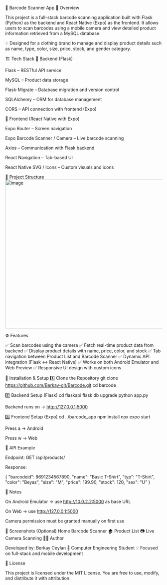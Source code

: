 📱 Barcode Scanner App
🧩 Overview

This project is a full-stack barcode scanning application built with Flask (Python) as the backend and React Native (Expo) as the frontend.
It allows users to scan barcodes using a mobile camera and view detailed product information retrieved from a MySQL database.

💡 Designed for a clothing brand to manage and display product details such as name, type, color, size, price, stock, and gender category.

🏗️ Tech Stack
🔹 Backend (Flask)

Flask – RESTful API service

MySQL – Product data storage

Flask-Migrate – Database migration and version control

SQLAlchemy – ORM for database management

CORS – API connection with frontend (Expo)

🔹 Frontend (React Native with Expo)

Expo Router – Screen navigation

Expo Barcode Scanner / Camera – Live barcode scanning

Axios – Communication with Flask backend

React Navigation – Tab-based UI

React Native SVG / Icons – Custom visuals and icons

🧱 Project Structure
<img width="608" height="476" alt="image" src="https://github.com/user-attachments/assets/d6eb75ed-1666-4fb4-a198-69e42e540854" />


⚙️ Features

✅ Scan barcodes using the camera
✅ Fetch real-time product data from backend
✅ Display product details with name, price, color, and stock
✅ Tab navigation between Product List and Barcode Scanner
✅ Dynamic API integration (Flask ↔ React Native)
✅ Works on both Android Emulator and Web Preview
✅ Responsive UI design with custom icons

🚀 Installation & Setup
1️⃣ Clone the Repository
git clone https://github.com/Berkay-git/Barcode.git
cd barcode

2️⃣ Backend Setup (Flask)
cd flaskapi
flask db upgrade
python app.py


Backend runs on → http://127.0.0.1:5000

3️⃣ Frontend Setup (Expo)
cd ../barcode_app
npm install
npx expo start


Press a → Android

Press w → Web

🔗 API Example

Endpoint: GET /api/products/<barcodeid>

Response:

{
  "barcodeid": 8691234567890,
  "name": "Basic T-Shirt",
  "typ": "T-Shirt",
  "color": "Beyaz",
  "size": "M",
  "price": 199.90,
  "stock": 120,
  "sex": "U"
}

🧠 Notes

On Android Emulator → use http://10.0.2.2:5000 as base URL

On Web → use http://127.0.0.1:5000

Camera permission must be granted manually on first use

📸 Screenshots (Optional)
Home	Barcode Scanner
🏠 Product List	📷 Live Camera Scanning
🧑‍💻 Author

Developed by: Berkay Ceylan
📍 Computer Engineering Student
💡 Focused on full-stack and mobile development

🏁 License

This project is licensed under the MIT License.
You are free to use, modify, and distribute it with attribution.
